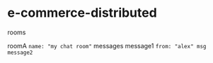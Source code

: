 # e-commerce-distributed

rooms

  roomA
  `name: "my chat room"`
    messages
      message1
      ```from: "alex"
      msg```
      `message2`      
